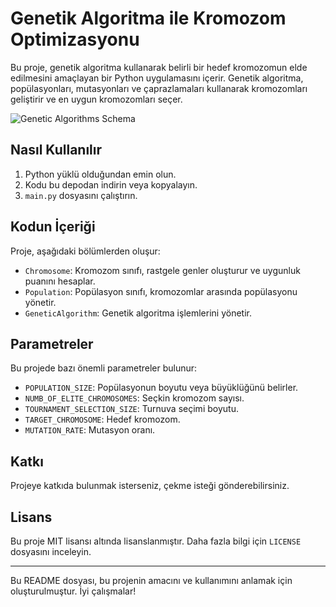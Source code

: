 # Genetik Algoritma ile Kromozom Optimizasyonu

Bu proje, genetik algoritma kullanarak belirli bir hedef kromozomun elde edilmesini amaçlayan bir Python uygulamasını içerir. Genetik algoritma, popülasyonları, mutasyonları ve çaprazlamaları kullanarak kromozomları geliştirir ve en uygun kromozomları seçer.


![Genetic Algorithms Schema](https://miro.medium.com/v2/resize:fit:964/1*HP8JVxlJtOv14rGLJfXEzA.png)

## Nasıl Kullanılır

1. Python yüklü olduğundan emin olun.
2. Kodu bu depodan indirin veya kopyalayın.
3. `main.py` dosyasını çalıştırın.

## Kodun İçeriği

Proje, aşağıdaki bölümlerden oluşur:

- `Chromosome`: Kromozom sınıfı, rastgele genler oluşturur ve uygunluk puanını hesaplar.
- `Population`: Popülasyon sınıfı, kromozomlar arasında popülasyonu yönetir.
- `GeneticAlgorithm`: Genetik algoritma işlemlerini yönetir.

## Parametreler

Bu projede bazı önemli parametreler bulunur:

- `POPULATION_SIZE`: Popülasyonun boyutu veya büyüklüğünü belirler.
- `NUMB_OF_ELITE_CHROMOSOMES`: Seçkin kromozom sayısı.
- `TOURNAMENT_SELECTION_SIZE`: Turnuva seçimi boyutu.
- `TARGET_CHROMOSOME`: Hedef kromozom.
- `MUTATION_RATE`: Mutasyon oranı.

## Katkı

Projeye katkıda bulunmak isterseniz, çekme isteği gönderebilirsiniz.

## Lisans

Bu proje MIT lisansı altında lisanslanmıştır. Daha fazla bilgi için `LICENSE` dosyasını inceleyin.

---

Bu README dosyası, bu projenin amacını ve kullanımını anlamak için oluşturulmuştur. İyi çalışmalar!
